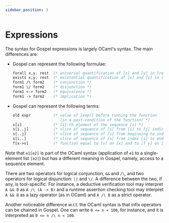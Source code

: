 ```yaml
---
sidebar_position: 3
---
```


# Expressions

The syntax for Gospel expressions is largely OCaml's syntax.
The main differences are:

- Gospel can represent the following formulae:

  ```ocaml invalidSyntax
  forall x,y. rest  (* universal quantification of [x] and [y] in [rest] *)
  exists x,y. rest  (* existential quantification of [x] and [y] in [rest] *)
  form1 /\ form2    (* conjunction *)
  form1 \/ form2    (* disjunction *)
  form1 <-> form2   (* equivalence *)
  form1 -> form2    (* implication *)
  ```

- Gospel can represent the following terms:

  ```ocaml invalidSyntax
  old expr          (* value of [expr] before running the function
                       (in a post-condition of the function) *)
  s[i]              (* [i]-th element of the sequence [s] *)
  s[i..j]           (* slice of sequence of [s] from [i] to [j] indices *)
  s[..j]            (* slice of sequence of [s] from beginning to index [j] *)
  s[i..]            (* slice of sequence of [s] from index [i] to end *)
  f[x->v]           (* function equal to [v] on [x] and to [f y] on [y] *)
  ```

Note that `e1[e2]` is part of the OCaml syntax (application of `e1` to a
single-element list `[e2]`) but has a different meaning in Gospel, namely,
access to a sequence element.

There are two operators for logical conjunction, `&&` and `/\`, and two
operators for logical disjunction: `||` and `\/`. A difference between the two,
if any, is tool-specific. For instance, a deductive verification tool may
interpret `A && B` as `A /\ (A -> B)` and a runtime assertion checking tool may
interpret `A && B` as a lazy operator (as in OCaml) and `A /\ B` as a strict
operator.

Another noticeable difference w.r.t. the OCaml syntax is that infix operators
can be chained in Gospel. One can write `0 <= n < 100`, for instance, and it is
interpreted as `0 <= n /\ n < 100`.
